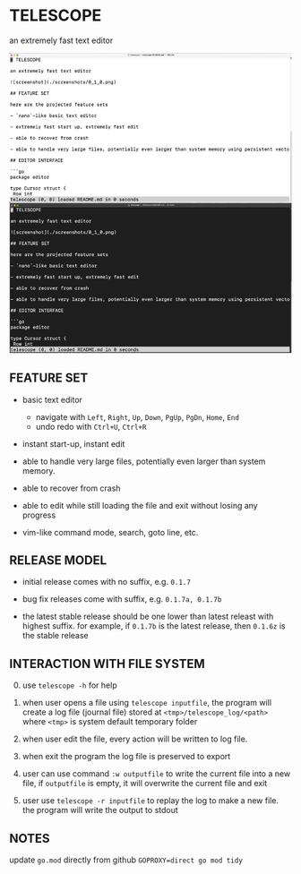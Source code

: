 # TELESCOPE

an extremely fast text editor

![screenshot](./screenshots/0_1_2.png)

## FEATURE SET

- basic text editor
    - navigate with `Left`, `Right`, `Up`, `Down`, `PgUp`, `PgDn`, `Home`, `End`
    - undo redo with `Ctrl+U`, `Ctrl+R`

- instant start-up, instant edit

- able to handle very large files, potentially even larger than system memory.

- able to recover from crash

- able to edit while still loading the file and exit without losing any progress

- vim-like command mode, search, goto line, etc.

## RELEASE MODEL

- initial release comes with no suffix, e.g. `0.1.7`

- bug fix releases come with suffix, e.g. `0.1.7a, 0.1.7b`

- the latest stable release should be one lower than latest releast with highest suffix. for example, if `0.1.7b` is the latest release, then `0.1.6z` is the stable release
 
## INTERACTION WITH FILE SYSTEM

0. use `telescope -h` for help

1. when user opens a file using `telescope inputfile`, the program will create a log file (journal file) stored at `<tmp>/telescope_log/<path>` where `<tmp>` is system default temporary folder

2. when user edit the file, every action will be written to log file.

3. when exit the program the log file is preserved to export

4. user can use command `:w outputfile` to write the current file into a new file, if `outputfile` is empty, it will overwrite the current file and exit

5. user use `telescope -r inputfile` to replay the log to make a new file. the program will write the output to stdout

## NOTES

update `go.mod` directly from github `GOPROXY=direct go mod tidy`




